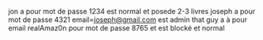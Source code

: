 jon a pour mot de passe 1234 est normal et posede 2-3 livres
joseph a pour mot de passe 4321 email=joseph@gmail.com est admin
that guy a à pour email realAmaz0n pour mot de passe 8765 et est blocké et normal